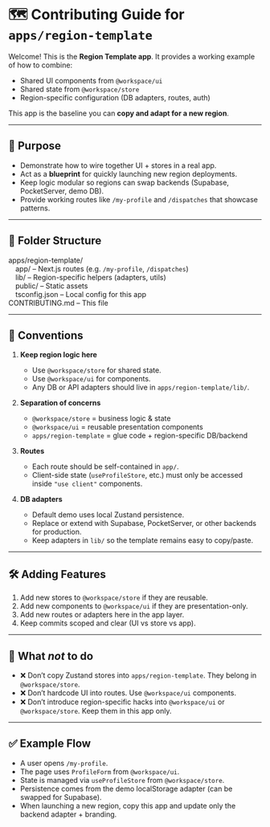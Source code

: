 # 🗺️ Contributing Guide for `apps/region-template`

Welcome! This is the **Region Template app**. It provides a working example of how to combine:

- Shared UI components from `@workspace/ui`  
- Shared state from `@workspace/store`  
- Region-specific configuration (DB adapters, routes, auth)  

This app is the baseline you can **copy and adapt for a new region**.  

---

## 🎯 Purpose

- Demonstrate how to wire together UI + stores in a real app.  
- Act as a **blueprint** for quickly launching new region deployments.  
- Keep logic modular so regions can swap backends (Supabase, PocketServer, demo DB).  
- Provide working routes like `/my-profile` and `/dispatches` that showcase patterns.  

---

## 📂 Folder Structure

apps/region-template/  
  app/ – Next.js routes (e.g. `/my-profile`, `/dispatches`)  
  lib/ – Region-specific helpers (adapters, utils)  
  public/ – Static assets  
  tsconfig.json – Local config for this app  
CONTRIBUTING.md – This file  

---

## 📐 Conventions

1. **Keep region logic here**  
   - Use `@workspace/store` for shared state.  
   - Use `@workspace/ui` for components.  
   - Any DB or API adapters should live in `apps/region-template/lib/`.  

2. **Separation of concerns**  
   - `@workspace/store` = business logic & state  
   - `@workspace/ui` = reusable presentation components  
   - `apps/region-template` = glue code + region-specific DB/backend  

3. **Routes**  
   - Each route should be self-contained in `app/`.  
   - Client-side state (`useProfileStore`, etc.) must only be accessed inside `"use client"` components.  

4. **DB adapters**  
   - Default demo uses local Zustand persistence.  
   - Replace or extend with Supabase, PocketServer, or other backends for production.  
   - Keep adapters in `lib/` so the template remains easy to copy/paste.  

---

## 🛠 Adding Features

1. Add new stores to `@workspace/store` if they are reusable.  
2. Add new components to `@workspace/ui` if they are presentation-only.  
3. Add new routes or adapters here in the app layer.  
4. Keep commits scoped and clear (UI vs store vs app).  

---

## 🚫 What *not* to do

- ❌ Don’t copy Zustand stores into `apps/region-template`. They belong in `@workspace/store`.  
- ❌ Don’t hardcode UI into routes. Use `@workspace/ui` components.  
- ❌ Don’t introduce region-specific hacks into `@workspace/ui` or `@workspace/store`. Keep them in this app only.  

---

## ✅ Example Flow

- A user opens `/my-profile`.  
- The page uses `ProfileForm` from `@workspace/ui`.  
- State is managed via `useProfileStore` from `@workspace/store`.  
- Persistence comes from the demo localStorage adapter (can be swapped for Supabase).  
- When launching a new region, copy this app and update only the backend adapter + branding.  
